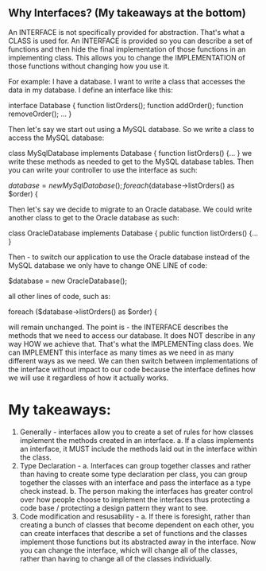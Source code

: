 ## Why Interfaces? (My takeaways at the bottom)
An INTERFACE is not specifically provided for abstraction. That's what a CLASS is used for. 
An INTERFACE is provided so you can describe a set of functions and then hide the final implementation of those functions in an implementing class. This allows you to change the IMPLEMENTATION of those functions without changing how you use it.

For example: I have a database. I want to write a class that accesses the data in my database. I define an interface like this:

interface Database {
function listOrders();
function addOrder();
function removeOrder();
...
}

Then let's say we start out using a MySQL database. So we write a class to access the MySQL database:

class MySqlDatabase implements Database {
function listOrders() {...
}
we write these methods as needed to get to the MySQL database tables. Then you can write your controller to use the interface as such:

$database = new MySqlDatabase();
foreach ($database->listOrders() as $order) {

Then let's say we decide to migrate to an Oracle database. We could write another class to get to the Oracle database as such:

class OracleDatabase implements Database {
public function listOrders() {...
}

Then - to switch our application to use the Oracle database instead of the MySQL database we only have to change ONE LINE of code:

$database = new OracleDatabase();

all other lines of code, such as:

foreach ($database->listOrders() as $order) {

will remain unchanged. The point is - the INTERFACE describes the methods that we need to access our database. It does NOT describe in any way HOW we achieve that. That's what the IMPLEMENTing class does. We can IMPLEMENT this interface as many times as we need in as many different ways as we need. We can then switch between implementations of the interface without impact to our code because the interface defines how we will use it regardless of how it actually works.

# My takeaways:
1. Generally - interfaces allow you to create a set of rules for how classes implement the methods created in an interface. 
    a. If a class implements an interface, it MUST include the methods laid out in the interface within the class.
2. Type Declaration - 
    a. Interfaces can group together classes and rather than having to create some type declaration per class, you can group together the classes with an interface and pass the interface as a type check instead. 
    b. The person making the interfaces has greater control over how people choose to implement the interfaces thus protecting a code base / protecting a design pattern they want to see.
3. Code modification and resusability -
    a. If there is foresight, rather than creating a bunch of classes that become dependent on each other, you can create interfaces that describe a set of functions and the classes implement those functions but its abstracted away in the interface. Now you can change the interface, which will change all of the classes, rather than having to change all of the classes individually. 
